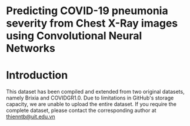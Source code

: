 # Predicting COVID-19 pneumonia severity from Chest X-Ray images using Convolutional Neural Networks
# Introduction
This dataset has been compiled and extended from two original datasets, namely Brixia and COVIDGR1.0. Due to limitations in GitHub's storage capacity, we are unable to upload the entire dataset. If you require the complete dataset, please contact the corresponding author at thienntb@uit.edu.vn

